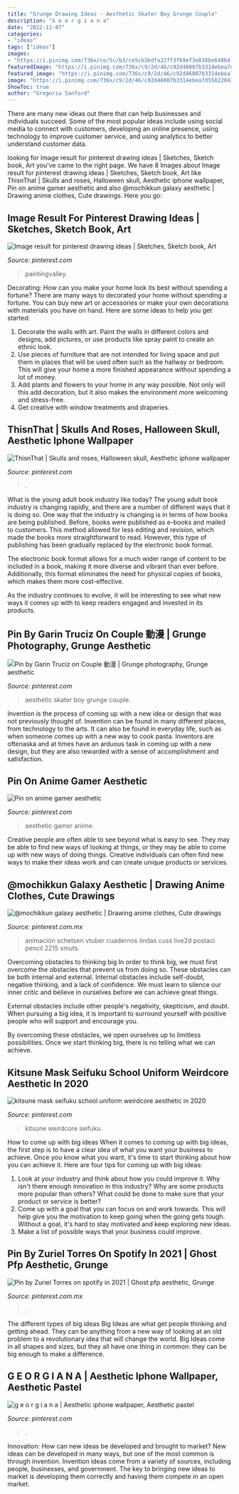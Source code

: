 ```yaml
---
title: "Grunge Drawing Ideas - Aesthetic Skater Boy Grunge Couple"
description: "G e o r g i a n a"
date: "2022-11-07"
categories:
- "ideas"
tags: ["ideas"]
images:
- "https://i.pinimg.com/736x/ce/5c/b3/ce5cb3bdfa22ff3f69ef3e838be640b4.jpg"
featuredImage: "https://i.pinimg.com/736x/c9/2d/46/c92d46007b3314ebea7d558220431d43.jpg"
featured_image: "https://i.pinimg.com/736x/c9/2d/46/c92d46007b3314ebea7d558220431d43.jpg"
image: "https://i.pinimg.com/736x/c9/2d/46/c92d46007b3314ebea7d558220431d43.jpg"
ShowToc: true
author: "Gregoria Sanford"
---
```



There are many new ideas out there that can help businesses and individuals succeed. Some of the most popular ideas include using social media to connect with customers, developing an online presence, using technology to improve customer service, and using analytics to better understand customer data.

	

		
looking for Image result for pinterest drawing ideas | Sketches, Sketch book, Art you've came to the right page. We have 8 Images about Image result for pinterest drawing ideas | Sketches, Sketch book, Art like ThisnThat | Skulls and roses, Halloween skull, Aesthetic iphone wallpaper, Pin on anime gamer aesthetic and also @mochikkun galaxy aesthetic | Drawing anime clothes, Cute drawings. Here you go:
		
    
## Image Result For Pinterest Drawing Ideas | Sketches, Sketch Book, Art

<img loading=lazy src="https://i.pinimg.com/736x/ce/5c/b3/ce5cb3bdfa22ff3f69ef3e838be640b4.jpg" onerror="this.onerror=null;this.src='https://tse1.mm.bing.net/th?id=OIP.-WjNTCzO5iHhZVpxHH6e8AHaMD&amp;pid=15.1';" alt="Image result for pinterest drawing ideas | Sketches, Sketch book, Art">

_Source: pinterest.com_

>paintingvalley. 

	

Decorating: How can you make your home look its best without spending a fortune?
There are many ways to decorated your home without spending a fortune. You can buy new art or accessories or make your own decorations with materials you have on hand. Here are some ideas to help you get started: 
1. Decorate the walls with art. Paint the walls in different colors and designs, add pictures, or use products like spray paint to create an ethnic look. 
2. Use pieces of furniture that are not intended for living space and put them in places that will be used often such as the hallway or bedroom. This will give your home a more finished appearance without spending a lot of money. 
3. Add plants and flowers to your home in any way possible. Not only will this add decoration, but it also makes the environment more welcoming and stress-free. 
4. Get creative with window treatments and draperies.

    
## ThisnThat | Skulls And Roses, Halloween Skull, Aesthetic Iphone Wallpaper

<img loading=lazy src="https://i.pinimg.com/736x/08/f8/8f/08f88fd1359adbe14d18d87d3b3329f7.jpg" onerror="this.onerror=null;this.src='https://tse1.mm.bing.net/th?id=OIP.jWarZ8kuhaul4QTC1St9rQHaHa&amp;pid=15.1';" alt="ThisnThat | Skulls and roses, Halloween skull, Aesthetic iphone wallpaper">

_Source: pinterest.com_

>. 

	

What is the young adult book industry like today?
The young adult book industry is changing rapidly, and there are a number of different ways that it is doing so. One way that the industry is changing is in terms of how books are being published. 
Before, books were published as e-books and mailed to customers. This method allowed for less editing and revision, which made the books more straightforward to read. However, this type of publishing has been gradually replaced by the electronic book format. 

The electronic book format allows for a much wider range of content to be included in a book, making it more diverse and vibrant than ever before. Additionally, this format eliminates the need for physical copies of books, which makes them more cost-effective. 

As the industry continues to evolve, it will be interesting to see what new ways it comes up with to keep readers engaged and invested in its products.

    
## Pin By Garin Truciz On Couple 動漫 | Grunge Photography, Grunge Aesthetic

<img loading=lazy src="https://i.pinimg.com/736x/72/3c/7b/723c7be47cf91ecf264b8fd07e3705c9.jpg" onerror="this.onerror=null;this.src='https://tse4.mm.bing.net/th?id=OIP.Sa9QivwLqXW0Pa-BdGUUYAHaHa&amp;pid=15.1';" alt="Pin by Garin Truciz on Couple 動漫 | Grunge photography, Grunge aesthetic">

_Source: pinterest.com_

>aesthetic skater boy grunge couple. 

	

Invention is the process of coming up with a new idea or design that was not previously thought of. Invention can be found in many different places, from technology to the arts. It can also be found in everyday life, such as when someone comes up with a new way to cook pasta. Inventors are oftenaska and at times have an arduous task in coming up with a new design, but they are also rewarded with a sense of accomplishment and satisfaction.

    
## Pin On Anime Gamer Aesthetic

<img loading=lazy src="https://i.pinimg.com/736x/03/5f/2e/035f2ea326b14d5280471a2fe860ff11.jpg" onerror="this.onerror=null;this.src='https://tse1.mm.bing.net/th?id=OIP.BRgZBcXDwRmYAH72WYvdWwHaJ4&amp;pid=15.1';" alt="Pin on anime gamer aesthetic">

_Source: pinterest.com_

>aesthetic gamer anime. 

	

Creative people are often able to see beyond what is easy to see. They may be able to find new ways of looking at things, or they may be able to come up with new ways of doing things. Creative individuals can often find new ways to make their ideas work and can create unique products or services.

    
## @mochikkun Galaxy Aesthetic | Drawing Anime Clothes, Cute Drawings

<img loading=lazy src="https://i.pinimg.com/736x/eb/24/c3/eb24c311265e9d160f730143a6f0be72.jpg" onerror="this.onerror=null;this.src='https://tse4.mm.bing.net/th?id=OIP.WichNPNNMgazdmreC6D53gHaHX&amp;pid=15.1';" alt="@mochikkun galaxy aesthetic | Drawing anime clothes, Cute drawings">

_Source: pinterest.com.mx_

>animación schetsen vtuber cuadernos lindas cuss live2d postaci pencil 2215 smuts. 

	

Overcoming obstacles to thinking big
In order to think big, we must first overcome the obstacles that prevent us from doing so. These obstacles can be both internal and external.
Internal obstacles include self-doubt, negative thinking, and a lack of confidence. We must learn to silence our inner critic and believe in ourselves before we can achieve great things.

External obstacles include other people's negativity, skepticism, and doubt. When pursuing a big idea, it is important to surround yourself with positive people who will support and encourage you.

By overcoming these obstacles, we open ourselves up to limitless possibilities. Once we start thinking big, there is no telling what we can achieve.

    
## Kitsune Mask Seifuku School Uniform Weirdcore Aesthetic In 2020

<img loading=lazy src="https://i.pinimg.com/736x/dc/d5/96/dcd5965e29b02ae45664700c83eeae72.jpg" onerror="this.onerror=null;this.src='https://tse1.mm.bing.net/th?id=OIP.NCZcBS_EcxFCiyl_Hju11gHaJ3&amp;pid=15.1';" alt="kitsune mask seifuku school uniform weirdcore aesthetic in 2020">

_Source: pinterest.com_

>kitsune weirdcore seifuku. 

	

How to come up with big ideas
When it comes to coming up with big ideas, the first step is to have a clear idea of what you want your business to achieve. Once you know what you want, it's time to start thinking about how you can achieve it. Here are four tips for coming up with big ideas: 
1. Look at your industry and think about how you could improve it. Why isn't there enough innovation in this industry? Why are some products more popular than others? What could be done to make sure that your product or service is better?
2. Come up with a goal that you can focus on and work towards. This will help give you the motivation to keep going when the going gets tough. Without a goal, it's hard to stay motivated and keep exploring new ideas. 
3. Make a list of possible ways that your business could improve.

    
## Pin By Zuriel Torres On Spotify In 2021 | Ghost Pfp Aesthetic, Grunge

<img loading=lazy src="https://i.pinimg.com/736x/c9/2d/46/c92d46007b3314ebea7d558220431d43.jpg" onerror="this.onerror=null;this.src='https://tse1.mm.bing.net/th?id=OIP.ytB5Hbk6ep0j7lVM5d0DCgHaHa&amp;pid=15.1';" alt="Pin by Zuriel Torres on spotify in 2021 | Ghost pfp aesthetic, Grunge">

_Source: pinterest.com.mx_

>. 

	

The different types of big ideas
Big Ideas are what get people thinking and getting ahead. They can be anything from a new way of looking at an old problem to a revolutionary idea that will change the world. Big Ideas come in all shapes and sizes, but they all have one thing in common: they can be big enough to make a difference.

    
## G E O R G I A N A | Aesthetic Iphone Wallpaper, Aesthetic Pastel

<img loading=lazy src="https://i.pinimg.com/736x/d6/a2/14/d6a21436cdb9bf82da9e8b8b6881fa10.jpg" onerror="this.onerror=null;this.src='https://tse4.mm.bing.net/th?id=OIP.b5pe_Q6mZ_4cD9ZdO6Xh1wHaNQ&amp;pid=15.1';" alt="g e o r g i a n a | Aesthetic iphone wallpaper, Aesthetic pastel">

_Source: pinterest.com_

>. 

	

Innovation: How can new ideas be developed and brought to market?
New ideas can be developed in many ways, but one of the most common is through invention. Invention ideas come from a variety of sources, including people, businesses, and government. The key to bringing new ideas to market is developing them correctly and having them compete in an open market.

